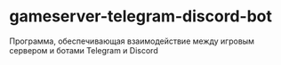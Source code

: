 # gameserver-telegram-discord-bot
Программа, обеспечивающая взаимодействие между игровым сервером и ботами Telegram и Discord
